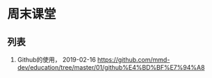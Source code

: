 # 周末课堂

## 列表
1. Github的使用， 2019-02-16 https://github.com/mmd-dev/education/tree/master/01/github%E4%BD%BF%E7%94%A8
